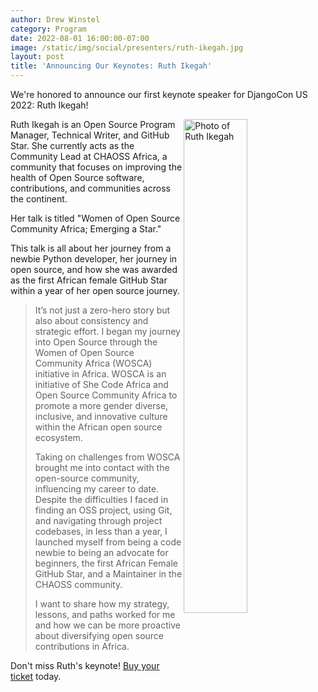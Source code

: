 ```yaml
---
author: Drew Winstel
category: Program
date: 2022-08-01 16:00:00-07:00
image: /static/img/social/presenters/ruth-ikegah.jpg
layout: post
title: 'Announcing Our Keynotes: Ruth Ikegah'
---
```


We're honored to announce our first keynote speaker for DjangoCon US 2022: Ruth Ikegah!

<img src="/static/img/presenters/ruth-ikegah.jpg" alt="Photo of Ruth Ikegah" style="width:45%; display:block; float:right;" />


Ruth Ikegah is an Open Source Program Manager, Technical Writer, and GitHub Star. She currently acts as the Community Lead at CHAOSS Africa, a community that focuses on improving the health of Open Source software, contributions, and communities across the continent.

Her talk is titled "Women of Open Source Community Africa; Emerging a Star."

This talk is all about her journey from a newbie Python developer, her journey in open source, and how she was awarded as the first African female GitHub Star within a year of her open source journey.

> It’s not just a zero-hero story but also about consistency and strategic effort. I began my journey into Open Source through the Women of Open Source Community Africa (WOSCA) initiative in Africa. WOSCA is an initiative of She Code Africa and Open Source Community Africa to promote a more gender diverse, inclusive, and innovative culture within the African open source ecosystem.
>
> Taking on challenges from WOSCA brought me into contact with the open-source community, influencing my career to date. Despite the difficulties I faced in finding an OSS project, using Git, and navigating through project codebases, in less than a year, I launched myself from being a code newbie to being an advocate for beginners, the first African Female GitHub Star, and a Maintainer in the CHAOSS community.
>
> I want to share how my strategy, lessons, and paths worked for me and how we can be more proactive about diversifying open source contributions in Africa.

Don't miss Ruth's keynote! [Buy your ticket]({{site.ticket_link}}) today.
